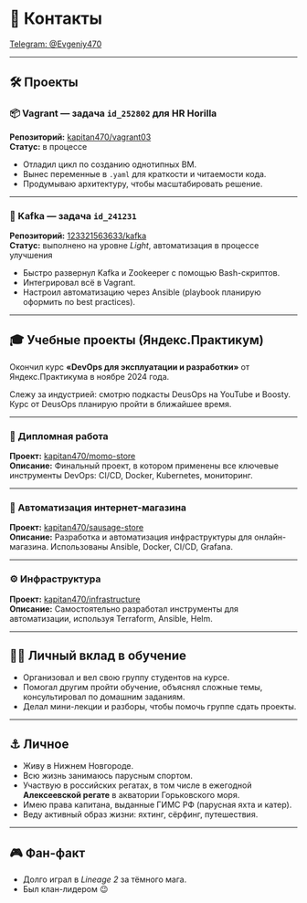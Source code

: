 
# 📌 Контакты

[Telegram: @Evgeniy470](https://t.me/Evgeniy470)

---

## 🛠️ Проекты

### 📦 Vagrant — задача `id_252802` для HR Horilla

**Репозиторий:** [kapitan470/vagrant03](https://gitlab.com/kapitan470/vagrant03)  
**Статус:** в процессе

- Отладил цикл по созданию однотипных ВМ.
- Вынес переменные в `.yaml` для краткости и читаемости кода.
- Продумываю архитектуру, чтобы масштабировать решение.

---

### 🐘 Kafka — задача `id_241231`

**Репозиторий:** [123321563633/kafka](https://gitlab.com/123321563633/kafka.git)  
**Статус:** выполнено на уровне *Light*, автоматизация в процессе улучшения

- Быстро развернул Kafka и Zookeeper с помощью Bash-скриптов.
- Интегрировал всё в Vagrant.
- Настроил автоматизацию через Ansible (playbook планирую оформить по best practices).

---

## 🎓 Учебные проекты (Яндекс.Практикум)

Окончил курс **«DevOps для эксплуатации и разработки»** от Яндекс.Практикума в ноябре 2024 года.

Слежу за индустрией: смотрю подкасты DeusOps на YouTube и Boosty. Курс от DeusOps планирую пройти в ближайшее время.

---

### 📁 Дипломная работа

**Проект:** [kapitan470/momo-store](https://gitlab.com/kapitan470/momo-store)  
**Описание:** Финальный проект, в котором применены все ключевые инструменты DevOps: CI/CD, Docker, Kubernetes, мониторинг.

---

### 🛒 Автоматизация интернет-магазина

**Проект:** [kapitan470/sausage-store](https://gitlab.com/kapitan470/sausage-store)  
**Описание:** Разработка и автоматизация инфраструктуры для онлайн-магазина. Использованы Ansible, Docker, CI/CD, Grafana.

---

### ⚙️ Инфраструктура

**Проект:** [kapitan470/infrastructure](https://gitlab.com/kapitan470/infrastructure)  
**Описание:** Самостоятельно разработал инструменты для автоматизации, используя Terraform, Ansible, Helm.

---

## 👨‍🏫 Личный вклад в обучение

- Организовал и вел свою группу студентов на курсе.
- Помогал другим пройти обучение, объяснял сложные темы, консультировал по домашним заданиям.
- Делал мини-лекции и разборы, чтобы помочь группе сдать проекты.

---

## ⚓ Личное

- Живу в Нижнем Новгороде.
- Всю жизнь занимаюсь парусным спортом.
- Участвую в российских регатах, в том числе в ежегодной **Алексеевской регате** в акватории Горьковского моря.
- Имею права капитана, выданные ГИМС РФ (парусная яхта и катер).
- Веду активный образ жизни: яхтинг, сёрфинг, путешествия.

---

## 🎮 Фан-факт

- Долго играл в *Lineage 2* за тёмного мага.
- Был клан-лидером 😉
